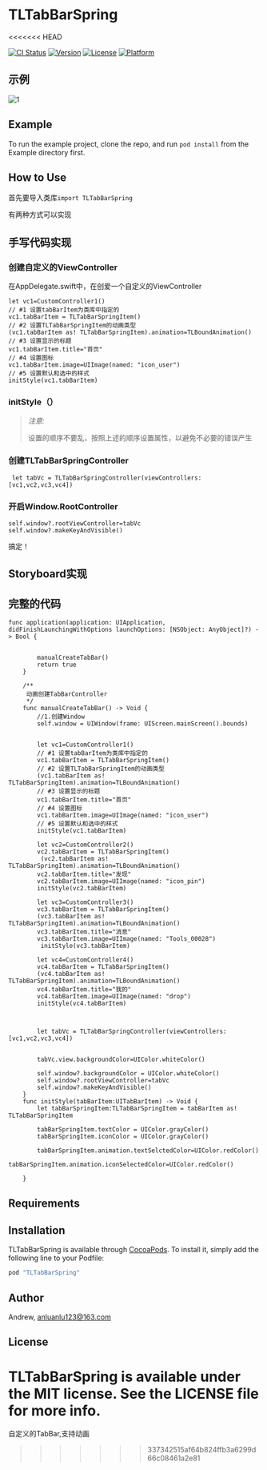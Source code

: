 # TLTabBarSpring
<<<<<<< HEAD

[![CI Status](http://img.shields.io/travis/Andrew/TLTabBarSpring.svg?style=flat)](https://travis-ci.org/Andrew/TLTabBarSpring)
[![Version](https://img.shields.io/cocoapods/v/TLTabBarSpring.svg?style=flat)](http://cocoapods.org/pods/TLTabBarSpring)
[![License](https://img.shields.io/cocoapods/l/TLTabBarSpring.svg?style=flat)](http://cocoapods.org/pods/TLTabBarSpring)
[![Platform](https://img.shields.io/cocoapods/p/TLTabBarSpring.svg?style=flat)](http://cocoapods.org/pods/TLTabBarSpring)

## 示例
![1](http://7xsn4e.com1.z0.glb.clouddn.com/tabBar.gif)


## Example

To run the example project, clone the repo, and run `pod install` from the Example directory first.


## How to Use

首先要导入类库`import TLTabBarSpring`

有两种方式可以实现

## 手写代码实现


### 创建自定义的ViewController
在AppDelegate.swift中，在创爱一个自定义的ViewController

```
let vc1=CustomController1()
// #1 设置tabBarItem为类库中指定的
vc1.tabBarItem = TLTabBarSpringItem()
// #2 设置TLTabBarSpringItem的动画类型
(vc1.tabBarItem as! TLTabBarSpringItem).animation=TLBoundAnimation()
// #3 设置显示的标题
vc1.tabBarItem.title="首页"
// #4 设置图标
vc1.tabBarItem.image=UIImage(named: "icon_user")
// #5 设置默认和选中的样式
initStyle(vc1.tabBarItem)
```

### initStyle（）




>*注意:*
>
>设置的顺序不要乱，按照上述的顺序设置属性，以避免不必要的错误产生
>

### 创建TLTabBarSpringController

```
 let tabVc = TLTabBarSpringController(viewControllers: [vc1,vc2,vc3,vc4])
```

### 开启Window.RootController

```
self.window?.rootViewController=tabVc
self.window?.makeKeyAndVisible()
```

搞定！

## Storyboard实现


## 完整的代码

```
func application(application: UIApplication, didFinishLaunchingWithOptions launchOptions: [NSObject: AnyObject]?) -> Bool {
    
      
        manualCreateTabBar()
        return true
    }
    
    /**
     动画创建TabBarController
     */
    func manualCreateTabBar() -> Void {
        //1.创建Window
        self.window = UIWindow(frame: UIScreen.mainScreen().bounds)
        
        
        let vc1=CustomController1()
        // #1 设置tabBarItem为类库中指定的
        vc1.tabBarItem = TLTabBarSpringItem()
        // #2 设置TLTabBarSpringItem的动画类型
        (vc1.tabBarItem as! TLTabBarSpringItem).animation=TLBoundAnimation()
        // #3 设置显示的标题
        vc1.tabBarItem.title="首页"
        // #4 设置图标
        vc1.tabBarItem.image=UIImage(named: "icon_user")
        // #5 设置默认和选中的样式
        initStyle(vc1.tabBarItem)
        
        let vc2=CustomController2()
        vc2.tabBarItem = TLTabBarSpringItem()
         (vc2.tabBarItem as! TLTabBarSpringItem).animation=TLBoundAnimation()
        vc2.tabBarItem.title="发现"
        vc2.tabBarItem.image=UIImage(named: "icon_pin")
        initStyle(vc2.tabBarItem)
        
        let vc3=CustomController3()
        vc3.tabBarItem = TLTabBarSpringItem()
        (vc3.tabBarItem as! TLTabBarSpringItem).animation=TLBoundAnimation()
        vc3.tabBarItem.title="消息"
        vc3.tabBarItem.image=UIImage(named: "Tools_00028")
         initStyle(vc3.tabBarItem)
        
        let vc4=CustomController4()
        vc4.tabBarItem = TLTabBarSpringItem()
        (vc4.tabBarItem as! TLTabBarSpringItem).animation=TLBoundAnimation()
        vc4.tabBarItem.title="我的"
        vc4.tabBarItem.image=UIImage(named: "drop")
        initStyle(vc4.tabBarItem)
        
        
        
        let tabVc = TLTabBarSpringController(viewControllers: [vc1,vc2,vc3,vc4])

        
        tabVc.view.backgroundColor=UIColor.whiteColor()
        
        self.window?.backgroundColor = UIColor.whiteColor()
        self.window?.rootViewController=tabVc
        self.window?.makeKeyAndVisible()
    }
    func initStyle(tabBarItem:UITabBarItem) -> Void {
        let tabBarSpringItem:TLTabBarSpringItem = tabBarItem as! TLTabBarSpringItem
        
        tabBarSpringItem.textColor = UIColor.grayColor()
        tabBarSpringItem.iconColor = UIColor.grayColor()
        
        tabBarSpringItem.animation.textSelctedColor=UIColor.redColor()
        tabBarSpringItem.animation.iconSelectedColor=UIColor.redColor()
        
    }

```




## Requirements

## Installation

TLTabBarSpring is available through [CocoaPods](http://cocoapods.org). To install
it, simply add the following line to your Podfile:

```ruby
pod "TLTabBarSpring"
```

## Author

Andrew, anluanlu123@163.com

## License

TLTabBarSpring is available under the MIT license. See the LICENSE file for more info.
=======
自定义的TabBar,支持动画
>>>>>>> 337342515af64b824ffb3a6299d66c08461a2e81

